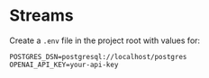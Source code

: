 # Streams

Create a `.env` file in the project root with values for:

```
POSTGRES_DSN=postgresql://localhost/postgres
OPENAI_API_KEY=your-api-key
```
